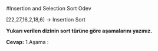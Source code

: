 #Insertion and Selection Sort Odev

[22,27,16,2,18,6] -> Insertion Sort

**Yukarı verilen dizinin sort türüne göre aşamalarını yazınız.**

**Cevap:**
1.Aşama : 
